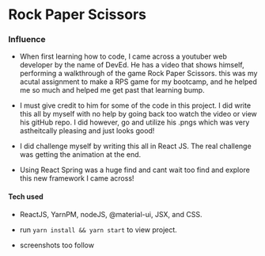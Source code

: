# Rock Paper Scissors

### Influence

- When first learning how to code, I came across a youtuber web developer by the name of DevEd. He has a video that shows himself, performing a walkthrough
of the game Rock Paper Scissors. this was my acutal assignment to make a RPS game for my bootcamp, and he helped me so much and helped me get past that learning bump. 

- I must give credit to him for some of the code in this project. I did write this all by myself with no help by going back too watch the video or view his gitHub repo. I did however, 
go and utilize his .pngs which was very astheitcally pleasing and just looks good!

- I did challenge myself by writing this all in React JS. The real challenge was getting the animation at the end. 

- Using React Spring was a huge find and cant wait too find and explore this new framework I came across!

#### Tech used

- ReactJS, YarnPM, nodeJS, @material-ui, JSX, and CSS.

- run ``` yarn install && yarn start ``` to view project. 

- screenshots too follow